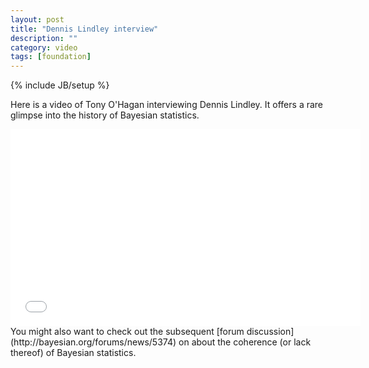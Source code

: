 ```yaml
---
layout: post
title: "Dennis Lindley interview"
description: ""
category: video 
tags: [foundation]
---
```

{% include JB/setup %}

Here is a video of Tony O'Hagan interviewing Dennis Lindley. It offers a rare glimpse into the history of Bayesian statistics.
<iframe width="560" height="315" src="//www.youtube.com/embed/cgclGi8yEu4" frameborder="0" allowfullscreen></iframe>
You might also want to check out the subsequent [forum discussion](http://bayesian.org/forums/news/5374) on <bayesian.org> about the coherence (or lack thereof) of Bayesian statistics. 

